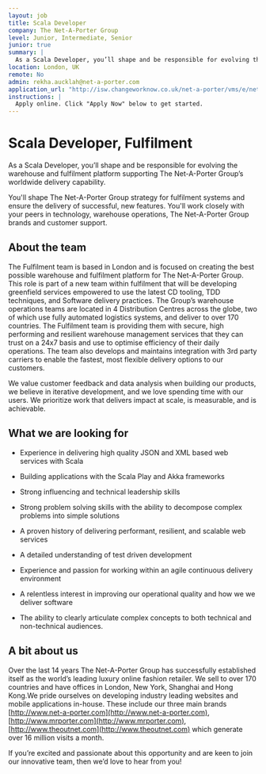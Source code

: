 ```yaml
---
layout: job
title: Scala Developer
company: The Net-A-Porter Group
level: Junior, Intermediate, Senior
junior: true
summary: |
  As a Scala Developer, you’ll shape and be responsible for evolving the Warehouse and Fulfilment platform supporting The Net-A-Porter Group's worldwide delivery capability. This role is part of a new team within Fulfilment that will be developing greenfield services empowered to use the latest CD tooling, TDD techniques, and Software Delivery practices.
location: London, UK
remote: No
admin: rekha.aucklah@net-a-porter.com
application_url: "http://isw.changeworknow.co.uk/net-a-porter/vms/e/net_a_porter/positions/a57R8lYo5bjB2yaNInMHhE"
instructions: |
  Apply online. Click "Apply Now" below to get started.
---
```


<!-- break -->

# Scala Developer, Fulfilment

As a Scala Developer, you’ll shape and be responsible for evolving the warehouse and fulfilment platform supporting The Net-A-Porter Group’s worldwide delivery capability.

You'll shape The Net-A-Porter Group strategy for fulfilment systems and ensure the delivery of successful, new features. You'll work closely with your peers in technology, warehouse operations, The Net-A-Porter Group brands and customer support.

## About the team

The Fulfilment  team is based in London and is focused on creating the best possible warehouse and fulfilment platform for The Net-A-Porter Group. This role is part of a new team within fulfilment that will be developing greenfield services empowered to use the latest CD tooling, TDD techniques, and Software delivery practices. The Group’s warehouse operations teams are located in 4 Distribution Centres across the globe, two of which use fully automated logistics systems, and deliver to over 170 countries.  The Fulfilment team is providing them with secure, high performing and resilient warehouse management services that they can trust on a  24x7 basis and use to optimise efficiency of their daily operations.  The team also develops and maintains integration with 3rd party carriers to enable the fastest, most flexible delivery options to our customers.

We value customer feedback and data analysis when building our products, we believe in iterative development, and we love spending time with our users. We prioritize work that delivers impact at scale, is measurable, and is achievable.

## What we are looking for

* Experience in delivering high quality JSON and XML based web services with Scala

* Building applications with the Scala Play and Akka frameworks

* Strong influencing and technical leadership skills

* Strong problem solving skills with the ability to decompose complex problems into simple solutions

* A proven history of delivering performant, resilient, and scalable web services

* A detailed understanding of test driven development

* Experience and passion for working within an agile continuous delivery environment

* A relentless interest in improving our operational quality and how we we deliver software

* The ability to clearly articulate complex concepts to both technical and non-technical audiences.

## A bit about us

Over the last 14 years The Net-A-Porter Group has successfully established itself as the world’s leading luxury online fashion retailer. We sell to over 170 countries and have offices in London, New York, Shanghai and Hong Kong.We pride ourselves on developing industry leading websites and mobile applications in-house. These include our three main brands [http://www.net-a-porter.com](http://www.net-a-porter.com), [http://www.mrporter.com](http://www.mrporter.com), [http://www.theoutnet.com](http://www.theoutnet.com) which generate over 16 million visits a month.

If you’re excited and passionate about this opportunity and are keen to join our innovative team, then we’d love to hear from you!